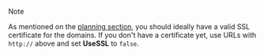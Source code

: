 ﻿> [!NOTE]
> As mentioned on the [planning section](../index.md#planning), you should ideally have a valid SSL certificate for the domains. If you
> don't have a certificate yet, use URLs with `http://` above and set **UseSSL** to `false`.
